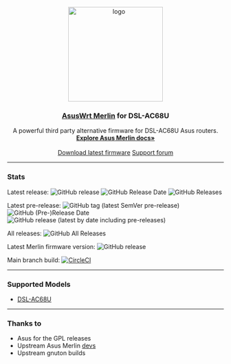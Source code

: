 <p align="center">
    <img src="logo.jfif" alt="logo" width="220" height="220">
</p>

<h3 align="center">
    <a href="https://github.com/RMerl/asuswrt-merlin/wiki/About-Asuswrt">AsusWrt Merlin</a>
    for
    DSL-AC68U
</h3>

<p align="center">
  A powerful third party alternative firmware for DSL-AC68U Asus routers.
  <br>
  <a href="https://github.com/RMerl/asuswrt-merlin.ng/wiki"><strong>Explore Asus Merlin docs»</strong></a>
  <br>
  <br>
  <a href="https://github.com/oivano/asuswrt-merlin.ng/releases/latest">Download latest firmware</a>
  <a href="https://www.snbforums.com/threads/asuswrt-merlin-386-x-alphas-for-dsl-ac68u-are-now-available.68295/">Support forum</a>
</p>

---------------------


### Stats
Latest release:
![GitHub release](https://img.shields.io/github/release/oivano/asuswrt-merlin.ng.svg) 
![GitHub Release Date](https://img.shields.io/github/release-date/oivano/asuswrt-merlin.ng.svg)
![GitHub Releases](https://img.shields.io/github/downloads/oivano/asuswrt-merlin.ng/latest/total.svg)

Latest pre-release:
![GitHub tag (latest SemVer pre-release)](https://img.shields.io/github/v/tag/oivano/asuswrt-merlin.ng?include_prereleases&label=pre-release)
![GitHub (Pre-)Release Date](https://img.shields.io/github/release-date-pre/oivano/asuswrt-merlin.ng)
![GitHub release (latest by date including pre-releases)](https://img.shields.io/github/downloads-pre/oivano/asuswrt-merlin.ng/latest/total)

All releases:
![GitHub All Releases](https://img.shields.io/github/downloads/oivano/asuswrt-merlin.ng/total.svg)

Latest Merlin firmware version: ![GitHub release](https://img.shields.io/github/tag/RMerl/asuswrt-merlin.ng.svg)

Main branch build: [![CircleCI](https://circleci.com/gh/oivano/asuswrt-merlin.ng/tree/dsl-master.svg?style=svg)](https://circleci.com/gh/oivano/asuswrt-merlin.ng/tree/dsl-master)

---------------------

### Supported Models
* [DSL-AC68U](https://www.asus.com/Networking-IoT-Servers/Modem-Routers/All-series/DSLAC68U/)

---------------------


### Thanks to
- Asus for the GPL releases
- Upstream Asus Merlin [devs](https://github.com/RMerl/asuswrt-merlin.ng/graphs/contributors)
- Upstream gnuton builds
